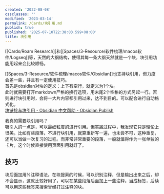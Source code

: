 ```yaml
---
created: '2022-08-08'
cssclasses: ''
modified: '2023-03-14'
permalink: /Cards/块引用.md
publish: true
published: '2025-07-10T22:38:03.599+08:00'
title: 块引用
---
```

[[Cards/Roam Research]]和[[Spaces/3-Resource/软件梳理/macos软件/Logseq]]等，天然的大纲结构，使得其每一条大纲天然就是一个块，块引用功能用起来会比较顺畅。

[[Spaces/3-Resource/软件梳理/macos软件/Obsidian]]也支持块引用，但力度会差一些，并且有一定使用技巧。  
首先是obsidian对块的定义：上下有空行，就定义为1个块。  
此时就需要打开markdown严格的换行选项，用末尾2个空格的方式另起一行。否则进行块引用时，会将一大片内容都引用过来，达不到目的。可以配合进行自动格式化。  
[块链接与块引用 - Obsidian 中文帮助 - Obsidian Publish](https://publish.obsidian.md/help-zh/%E4%BD%BF%E7%94%A8%E6%8C%87%E5%8D%97/%E5%9D%97%E9%93%BE%E6%8E%A5%E4%B8%8E%E5%9D%97%E5%BC%95%E7%94%A8)

我真的需要块引用吗？  
吸引人的一点是，可以最细粒度的进行引用。但实践过程中，我发现它只是理论上很美。比如有些段落，不进行块引用，就算重新写一遍，也未尝不可，这种重复，还可以当做一次复习的过程。而非常非常重要的段落，一般就值得作为一张单独的卡片，这个时候直接使用页面引用就好了。

## 技巧

块后面加用%注释语法，在块搜索的时候，可以识别注释，但是输出出来之后，却不会显示，这就比较好用了，可以在某些段落后面加上一些注释，当成标签，后续可以用这些标签来搜索曾经打过注释的块。